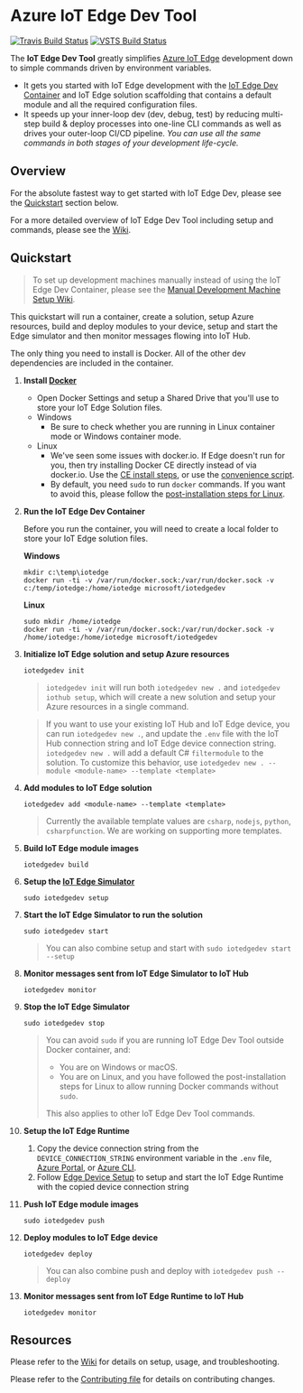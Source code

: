 # Azure IoT Edge Dev Tool

[![Travis Build Status](https://travis-ci.org/Azure/iotedgedev.svg?branch=master)](https://travis-ci.org/Azure/iotedgedev)
[![VSTS Build Status](https://iotedgedev.visualstudio.com/iotedgedev-main/_apis/build/status/iotedgedev-master-ci)](https://iotedgedev.visualstudio.com/iotedgedev-main/_build/latest?definitionId=6)

The **IoT Edge Dev Tool** greatly simplifies [Azure IoT Edge](https:/azure.microsoft.com/en-us/services/iot-edge/) development down to simple commands driven by environment variables.

 - It gets you started with IoT Edge development with the [IoT Edge Dev Container](quickstart) and IoT Edge solution scaffolding that contains a default module and all the required configuration files.
 - It speeds up your inner-loop dev (dev, debug, test) by reducing multi-step build & deploy processes into one-line CLI commands as well as drives your outer-loop CI/CD pipeline. _You can use all the same commands in both stages of your development life-cycle._

## Overview
For the absolute fastest way to get started with IoT Edge Dev, please see the [Quickstart](#quickstart) section below.

For a more detailed overview of IoT Edge Dev Tool including setup and commands, please see the [Wiki](https://github.com/Azure/iotedgedev/wiki).

## Quickstart

> To set up development machines manually instead of using the IoT Edge Dev Container, please see the [Manual Development Machine Setup Wiki](https://github.com/Azure/iotedgedev/wiki/manual-dev-machine-setup).

This quickstart will run a container, create a solution, setup Azure resources, build and deploy modules to your device, setup and start the Edge simulator and then monitor messages flowing into IoT Hub.

<!-- Here's a 3 minute video walk-through of this Quickstart:

[![Azure IoT Edge Dev Tool: Quickstart](assets/edgedevtoolquickstartsmall.png)](https://aka.ms/iotedgedevquickstart) -->

The only thing you need to install is Docker. All of the other dev dependencies are included in the container. 

1. **Install [Docker](https://docs.docker.com/engine/installation/)**

    - Open Docker Settings and setup a Shared Drive that you'll use to store your IoT Edge Solution files.
    - Windows    
        - Be sure to check whether you are running in Linux container mode or Windows container mode.
    - Linux
        - We've seen some issues with docker.io. If Edge doesn't run for you, then try installing Docker CE directly instead of via docker.io. Use the [CE install steps](https://docs.docker.com/engine/installation/linux/docker-ce/ubuntu/#install-docker-ce), or use the [convenience script](https://docs.docker.com/engine/installation/linux/docker-ce/ubuntu/#install-using-the-convenience-script).
        - By default, you need `sudo` to run `docker` commands. If you want to avoid this, please follow the [post-installation steps for Linux](https://docs.docker.com/install/linux/linux-postinstall/#manage-docker-as-a-non-root-user).

1. **Run the IoT Edge Dev Container**

    Before you run the container, you will need to create a local folder to store your IoT Edge solution files.
    
    **Windows**
    ```
    mkdir c:\temp\iotedge
    docker run -ti -v /var/run/docker.sock:/var/run/docker.sock -v c:/temp/iotedge:/home/iotedge microsoft/iotedgedev
    ```

    **Linux**
    ```
    sudo mkdir /home/iotedge
    docker run -ti -v /var/run/docker.sock:/var/run/docker.sock -v /home/iotedge:/home/iotedge microsoft/iotedgedev
    ```

1. **Initialize IoT Edge solution and setup Azure resources**

    `iotedgedev init`

    > `iotedgedev init` will run both `iotedgedev new .` and `iotedgedev iothub setup`, which will create a new solution and setup your Azure resources in a single command.
    
    > If you want to use your existing IoT Hub and IoT Edge device, you can run `iotedgedev new .`, and update the `.env` file with the IoT Hub connection string and IoT Edge device connection string. `iotedgedev new .` will add a default C# `filtermodule` to the solution. To customize this behavior, use `iotedgedev new . --module <module-name> --template <template>`

1. **Add modules to IoT Edge solution**

    `iotedgedev add <module-name> --template <template>`
    
    > Currently the available template values are `csharp`, `nodejs`, `python`, `csharpfunction`. We are working on supporting more templates.

1. **Build IoT Edge module images**

    `iotedgedev build`
 
1. **Setup the [IoT Edge Simulator]((https://pypi.org/project/iotedgehubdev/).)**

    `sudo iotedgedev setup`

1. **Start the IoT Edge Simulator to run the solution**

    `sudo iotedgedev start`
    > You can also combine setup and start with `sudo iotedgedev start --setup`

1. **Monitor messages sent from IoT Edge Simulator to IoT Hub**

    `iotedgedev monitor`

1. **Stop the IoT Edge Simulator**

    `sudo iotedgedev stop`
    
    > You can avoid `sudo` if you are running IoT Edge Dev Tool outside Docker container, and:
    > * You are on Windows or macOS.
    > * You are on Linux, and you have followed the post-installation steps for Linux to allow running Docker commands without `sudo`.
    > 
    > This also applies to other IoT Edge Dev Tool commands.

1. **Setup the IoT Edge Runtime**
    
    1. Copy the device connection string from the `DEVICE_CONNECTION_STRING` environment variable in the `.env` file, [Azure Portal](https://docs.microsoft.com/en-us/azure/iot-edge/how-to-register-device-portal#retrieve-the-connection-string), or [Azure CLI](https://docs.microsoft.com/en-us/azure/iot-edge/how-to-register-device-cli#retrieve-the-connection-string).
    1. Follow [Edge Device Setup](edge-device-setup) to setup and start the IoT Edge Runtime with the copied device connection string

1. **Push IoT Edge module images**

    `sudo iotedgedev push`

1. **Deploy modules to IoT Edge device**

    `iotedgedev deploy`
    > You can also combine push and deploy with `iotedgedev push --deploy`

1. **Monitor messages sent from IoT Edge Runtime to IoT Hub**

    `iotedgedev monitor`
## Resources
Please refer to the [Wiki](https://github.com/Azure/iotedgedev/wiki) for details on setup, usage, and troubleshooting.

Please refer to the [Contributing file](CONTRIBUTING.md) for details on contributing changes.
